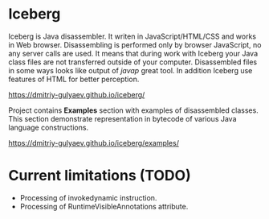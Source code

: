 # Iceberg

Iceberg is Java disassembler. It writen in JavaScript/HTML/CSS and works in Web browser. Disassembling is performed only by browser JavaScript, no any server calls are used. It means that during work with Iceberg your Java class files are not transferred outside of your computer. Disassembled files in some ways looks like output of *javap* great tool. In addition Iceberg use features of HTML for better perception.

https://dmitriy-gulyaev.github.io/iceberg/

Project contains **Examples** section with examples of disassembled classes. This section demonstrate representation in bytecode of various Java language constructions.

https://dmitriy-gulyaev.github.io/iceberg/examples/

# Current limitations (TODO)

- Processing of invokedynamic instruction.
- Processing of RuntimeVisibleAnnotations attribute.